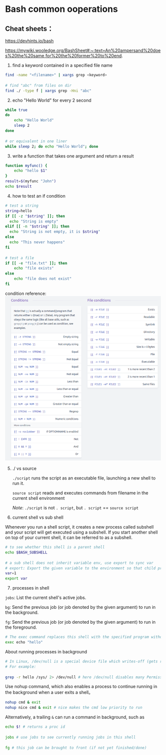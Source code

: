 # Bash common ooperations

## Cheat sheets： 

https://devhints.io/bash

https://mywiki.wooledge.org/BashSheet#:~:text=An%20ampersand%20does%20the%20same,for%20the%20former%20to%20end.


1. find a keyword contained in a specified file name

```bash
find -name "<filename>" | xargs grep <keyword>

# find "abc" from files on dir 
find ./ -type f | xargs grep -Hni "abc"
```

2. echo "Hello World" for every 2 second

```bash
while true
do 
    echo "Hello World"
    sleep 2
done

# or equivalent in one liner
while sleep 2; do echo "Hello World"; done
```
3. write a function that takes one argument and return a result

```bash
function myfunc() {
    echo "hello $1"
}
result=$(myfunc "John")
echo $result
```

4. how to test an if condition

```bash
# test a string
string=hello
if [[ -z "$string" ]]; then
  echo "String is empty"
elif [[ -n "$string" ]]; then
  echo "String is not empty, it is $string"
else
  echo "This never happens"
fi

# test a file
if [[ -e "file.txt" ]]; then
    echo "file exists"
else
    echo "file does not exist"
fi
```
condition reference:
![alt text](imgs/bash_conditions.png "bash_conditions")

5. ./ vs source

    `./script` runs the script as an executable file, launching a new shell to run it.

    `source script` reads and executes commands from filename in the current shell environment

    *Note*: `./script` is not `. script`, but `. script` == `source script`

6. current shell vs sub shell

Whenever you run a shell script, it creates a new process called subshell and your script will get executed using a subshell. If you start another shell on top of your current shell, it can be referred to as a subshell.
```bash
# to see whether this shell is a parent shell
echo $BASH_SUBSHELL

# a sub shell does not inherit variable env, use export to sync var
# export: Export the given variable to the environment so that child processes inherit it.
var=1
export var
```

7. processes in shell

`jobs`: List the current shell's active jobs.

`bg`: Send the previous job (or job denoted by the given argument) to run in the background.

`fg`: Send the previous job (or job denoted by the given argument) to run in the foreground.

```bash
# The exec command replaces this shell with the specified program without swapping a new subshell or proces (after execution, the shell exits)
exec echo "hello"
```
About running processes in background
```bash
# In Linux, /dev/null is a special device file which writes-off (gets rid of) all data written to it, in the command above, input is read from, and output is sent to /dev/null.
# For example:

grep -r hello /sys/ 2> /dev/null # here /dev/null disables many Permission denied std err output
```
Use nohup command, which also enables a process to continue running in the background when a user exits a shell。
```bash
nohup cmd & exit
nohup nice cmd & exit # nice makes the cmd low priority to run
```

Alternatively, a trailing `&` can run a command in background, such as
```bash
echo $! # returns a proc id

jobs # use jobs to see currently running jobs in this shell

fg # this job can be brought to front (if not yet finished/done)
```
